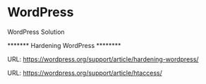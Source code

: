 # WordPress
WordPress Solution


******* Hardening WordPress ********

URL: https://wordpress.org/support/article/hardening-wordpress/

URL: https://wordpress.org/support/article/htaccess/
